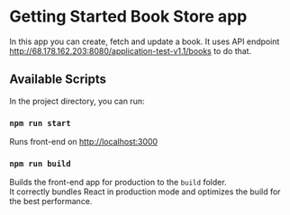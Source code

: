 # Getting Started Book Store app

In this app you can create, fetch and update a book. It uses API endpoint http://68.178.162.203:8080/application-test-v1.1/books to do that.

## Available Scripts

In the project directory, you can run:

### `npm run start`

Runs front-end on [http://localhost:3000](http://localhost:3000)

### `npm run build`

Builds the front-end app for production to the `build` folder.\
It correctly bundles React in production mode and optimizes the build for the best performance.
